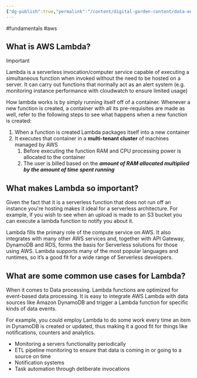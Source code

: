 ```yaml
---
{"dg-publish":true,"permalink":"/content/digital-garden-content/data-engineering-content/aws-lambda/"}
---
```


#fundamentals #aws

## What is AWS Lambda?

>[!important]
>Lambda is a serverless invocation/computer service capable of executing a simultaneous function when invoked without the need to be hosted on a server. It can carry out functions that normally act as an alert system (e.g. monitoring instance performance with cloudwatch to ensure limited usage)

How lambda works is by simply running itself off of a container. Whenever a new function is created, a container with all its pre-requisites are made as well, refer to the following steps to see what happens when a new function is created:

1. When a function is created Lambda packages itself into a new container
2. It executes that container in a **multi-tenant cluster** of machines managed by AWS
	1. Before executing the function RAM and CPU processing power is allocated to the container
	2. The user is billed based on the ***amount of RAM allocated multiplied by the amount of time spent running***

## What makes Lambda so important?

Given the fact that it is a serverless function that does not run off an instance you're hosting makes it ideal for a serverless architecture. For example, if you wish to see when an upload is made to an S3 bucket you can execute a lambda function to notify you about it.

Lambda fills the primary role of the compute service on AWS. It also integrates with many other AWS services and, together with API Gateway, DynamoDB and RDS, forms the basis for Serverless solutions for those using AWS. Lambda supports many of the most popular languages and runtimes, so it’s a good fit for a wide range of Serverless developers.

## What are some common use cases for Lambda?

When it comes to Data processing. Lambda functions are optimized for event-based data processing. It is easy to integrate AWS Lambda with data sources like Amazon DynamoDB and trigger a Lambda function for specific kinds of data events.

For example, you could employ Lambda to do some work every time an item in DynamoDB is created or updated, thus making it a good fit for things like notifications, counters and analytics.

- Monitoring a servers functionality periodically
- ETL pipeline monitoring to ensure that data is coming in or going to a source on time
- Notification systems
- Task automation through deliberate invocations 